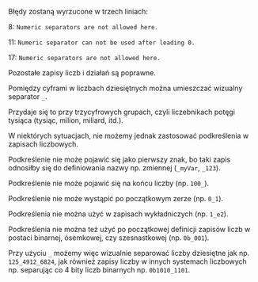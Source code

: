 Błędy zostaną wyrzucone w trzech liniach:

8: `Numeric separators are not allowed here.`

11: `Numeric separator can not be used after leading 0.`

17: `Numeric separators are not allowed here.`

Pozostałe zapisy liczb i działań są poprawne.

Pomiędzy cyframi w liczbach dziesiętnych można umieszczać wizualny separator `_`.

Przydaje się to przy trzycyfrowych grupach, czyli liczebnikach potęgi tysiąca (tysiąc, milion, miliard, itd.).

W niektórych sytuacjach, nie możemy jednak zastosować podkreślenia w zapisach liczbowych.

Podkreślenie nie może pojawić się jako pierwszy znak, bo taki zapis odnosiłby się do definiowania nazwy np. zmiennej (`_myVar`, `_123`).

Podkreślenie nie może pojawić się na końcu liczby (np. `100_`).

Podkreślenie nie może wystąpić po początkowym zerze (np. `0_1`).

Podkreślenia nie można użyć w zapisach wykładniczych (np. `1_e2`).

Podkreślenia nie można też użyć po początkowej definicji zapisów liczb w postaci binarnej, ósemkowej, czy szesnastkowej (np. `0b_001`).

Przy użyciu `_` możemy więc wizualnie separować liczby dziesiętne jak np. `125_4912_6824`, jak również zapisy liczby w innych systemach liczbowych np. separując co 4 bity liczb binarnych np. `0b1010_1101`.
